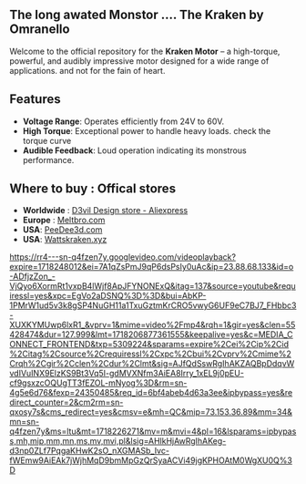 ## The long awated Monstor .... The Kraken by Omranello 

Welcome to the official repository for the **Kraken Motor** – a high-torque, powerful, and audibly impressive motor designed for a wide range of applications. and not for the fain of heart.


## Features

- **Voltage Range**: Operates efficiently from 24V to 60V.
- **High Torque**: Exceptional power to handle heavy loads. check the torque curve
- **Audible Feedback**: Loud operation indicating its monstrous performance.

## Where to buy : Offical stores

- **Worldwide** : [D3vil Design store - Aliexpress](https://www.aliexpress.com/item/1005007149088740.html)
- **Europe** : [Meltbro.com](https://meltbro.de/Superpower-Super-power-Kraken-Nema-17-Schrittmotor-0-9---D3vil-Design-X-LDO-60V-faehig-LDO-42sth60-3004MAC-S40--fuer-Creality-K1-K1C-K1-Max-Voron-VzBot-1001001420.html)
- **USA**: [PeeDee3d.com](https://peedee3d.com/collections/motion/products/kraken-by-omranello-1-8-ldo-42sth60-3004acs40)
- **USA**: [Wattskraken.xyz](https://wattskraken.xyz/products/ldo-kraken-steppers?utm_source=copyToPasteBoard&utm_medium=product-links&utm_content=web)


https://rr4---sn-q4fzen7y.googlevideo.com/videoplayback?expire=1718248012&ei=7A1qZsPmJ9qP6dsPsIy0uAc&ip=23.88.68.133&id=o-ADfjzZon_-VjQyo6XormRt1vxpB4lWjf8ApJFYNONExQ&itag=137&source=youtube&requiressl=yes&xpc=EgVo2aDSNQ%3D%3D&bui=AbKP-1PMrW1ud5v3k8gSP4NuGH11a1TxuGztmKrCRO5vwyG6UF9eC7BJ7_FHbbc3-XUXKYMUwp6lxR1_&vprv=1&mime=video%2Fmp4&rqh=1&gir=yes&clen=55428474&dur=127.999&lmt=1718206877361555&keepalive=yes&c=MEDIA_CONNECT_FRONTEND&txp=5309224&sparams=expire%2Cei%2Cip%2Cid%2Citag%2Csource%2Crequiressl%2Cxpc%2Cbui%2Cvprv%2Cmime%2Crqh%2Cgir%2Cclen%2Cdur%2Clmt&sig=AJfQdSswRgIhAKZAQBpDdqvWvdIVuINX9ElzKS9Bt3Vq5I-gdMVXNfm3AiEA8Irry_1xEL9j0pEU-cf9gsxzcOQUgTT3fEZOL-mNyog%3D&rm=sn-4g5e6d76&fexp=24350485&req_id=6bf4abeb4d63a3ee&ipbypass=yes&redirect_counter=2&cm2rm=sn-qxosy7s&cms_redirect=yes&cmsv=e&mh=QC&mip=73.153.36.89&mm=34&mn=sn-q4fzen7y&ms=ltu&mt=1718226271&mv=m&mvi=4&pl=16&lsparams=ipbypass,mh,mip,mm,mn,ms,mv,mvi,pl&lsig=AHlkHjAwRgIhAKeg-d3np0ZLf7PqgaKHwK2sO_nXGMASb_Ivc-fWEmw9AiEAk7jWjhMqD9bmMpGzQrSyaACVi49jgKPHOAtM0WgXU0Q%3D
